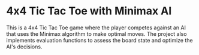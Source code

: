# 4x4 Tic Tac Toe with Minimax AI

This is a 4x4 Tic Tac Toe game where the player competes against an AI that uses the Minimax algorithm to make optimal moves. The project also implements evaluation functions to assess the board state and optimize the AI's decisions.
